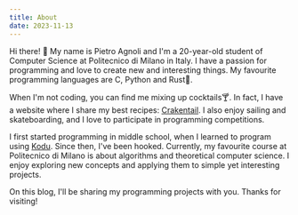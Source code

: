 ```yaml
---
title: About
date: 2023-11-13
---
```

Hi there! 👋 My name is Pietro Agnoli and I'm a 20-year-old student of Computer Science at Politecnico di Milano in Italy. I have a passion for programming and love to create new and interesting things. My favourite programming languages are C, Python and Rust🦀.

When I'm not coding, you can find me mixing up cocktails🍸. In fact, I have a website where I share my best recipes: [Crakentail](https://crakentail.com/en). I also enjoy sailing and skateboarding, and I love to participate in programming competitions.

I first started programming in middle school, when I learned to program using [Kodu](https://www.kodugamelab.com/). Since then, I've been hooked. Currently, my favourite course at Politecnico di Milano is about algorithms and theoretical computer science. I enjoy exploring new concepts and applying them to simple yet interesting projects.

On this blog, I'll be sharing my programming projects with you. Thanks for visiting!
